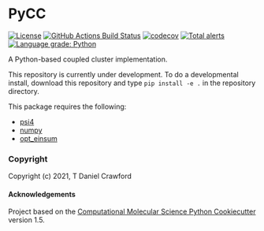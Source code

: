 PyCC
==============================
[//]: # (Badges)
[![License](https://img.shields.io/badge/License-BSD%203--Clause-blue.svg)](https://opensource.org/licenses/BSD-3-Clause)
[![GitHub Actions Build
Status](https://github.com/lothian/pycc/workflows/CI/badge.svg)](https://github.com/lothian/pycc/actions?query=workflow%3ACI)
[![codecov](https://codecov.io/gh/lothian/pycc/branch/main/graph/badge.svg)](https://codecov.io/gh/lothian/pycc/branch/main)
[![Total alerts](https://img.shields.io/lgtm/alerts/g/lothian/pycc.svg?logo=lgtm&logoWidth=18)](https://lgtm.com/projects/g/lothian/pycc/alerts/)
[![Language grade: Python](https://img.shields.io/lgtm/grade/python/g/lothian/pycc.svg?logo=lgtm&logoWidth=18)](https://lgtm.com/projects/g/lothian/pycc/context:python)


A Python-based coupled cluster implementation.

This repository is currently under development. To do a developmental install, download this repository and type `pip install -e .` in the repository directory.

This package requires the following:
  - [psi4](https://psicode.org)
  - [numpy](https://numpy.org/)
  - [opt_einsum](https://optimized-einsum.readthedocs.io/en/stable/)

### Copyright

Copyright (c) 2021, T Daniel Crawford


#### Acknowledgements
 
Project based on the 
[Computational Molecular Science Python Cookiecutter](https://github.com/molssi/cookiecutter-cms) version 1.5.
